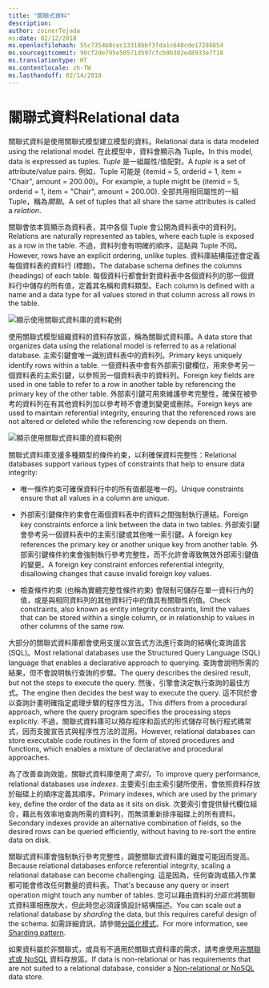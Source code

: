 ```yaml
---
title: "關聯式資料"
description: 
author: zoinerTejada
ms:date: 02/12/2018
ms.openlocfilehash: 55c7354b8cec13318bbf3fda1c648cde17288854
ms.sourcegitcommit: 90cf2de795e50571d597cfcb9b302e48933e7f18
ms.translationtype: HT
ms.contentlocale: zh-TW
ms.lasthandoff: 02/14/2018
---
```

# <a name="relational-data"></a><span data-ttu-id="6df2f-102">關聯式資料</span><span class="sxs-lookup"><span data-stu-id="6df2f-102">Relational data</span></span>

<span data-ttu-id="6df2f-103">關聯式資料是使用關聯式模型建立模型的資料。</span><span class="sxs-lookup"><span data-stu-id="6df2f-103">Relational data is data modeled using the relational model.</span></span> <span data-ttu-id="6df2f-104">在此模型中，資料會顯示為 Tuple。</span><span class="sxs-lookup"><span data-stu-id="6df2f-104">In this model, data is expressed as tuples.</span></span> <span data-ttu-id="6df2f-105">*Tuple* 是一組屬性/值配對。</span><span class="sxs-lookup"><span data-stu-id="6df2f-105">A *tuple* is a set of attribute/value pairs.</span></span> <span data-ttu-id="6df2f-106">例如，Tuple 可能是 (itemid = 5, orderid = 1, item = "Chair", amount = 200.00)。</span><span class="sxs-lookup"><span data-stu-id="6df2f-106">For example, a tuple might be (itemid = 5, orderid = 1, item = "Chair", amount = 200.00).</span></span> <span data-ttu-id="6df2f-107">全部共用相同屬性的一組 Tuple，稱為*關聯*。</span><span class="sxs-lookup"><span data-stu-id="6df2f-107">A set of tuples that all share the same attributes is called a *relation*.</span></span> 

<span data-ttu-id="6df2f-108">關聯會依本質顯示為資料表，其中各個 Tuple 會公開為資料表中的資料列。</span><span class="sxs-lookup"><span data-stu-id="6df2f-108">Relations are naturally represented as tables, where each tuple is exposed as a row in the table.</span></span> <span data-ttu-id="6df2f-109">不過，資料列會有明確的順序，這點與 Tuple 不同。</span><span class="sxs-lookup"><span data-stu-id="6df2f-109">However, rows have an explicit ordering, unlike tuples.</span></span> <span data-ttu-id="6df2f-110">資料庫結構描述會定義每個資料表的資料行 (標題)。</span><span class="sxs-lookup"><span data-stu-id="6df2f-110">The database schema defines the columns (headings) of each table.</span></span> <span data-ttu-id="6df2f-111">每個資料行都會針對資料表中各個資料列的那一個資料行中儲存的所有值，定義其名稱和資料類型。</span><span class="sxs-lookup"><span data-stu-id="6df2f-111">Each column is defined with a name and a data type for all values stored in that column across all rows in the table.</span></span>

![顯示使用關聯式資料庫的資料範例](./images/example-relational.png)

<span data-ttu-id="6df2f-113">使用關聯式模型組織資料的資料存放區，稱為關聯式資料庫。</span><span class="sxs-lookup"><span data-stu-id="6df2f-113">A data store that organizes data using the relational model is referred to as a relational database.</span></span> <span data-ttu-id="6df2f-114">主索引鍵會唯一識別資料表中的資料列。</span><span class="sxs-lookup"><span data-stu-id="6df2f-114">Primary keys uniquely identify rows within a table.</span></span> <span data-ttu-id="6df2f-115">一個資料表中會有外部索引鍵欄位，用來參考另一個資料表的主索引鍵，以參照另一個資料表中的資料列。</span><span class="sxs-lookup"><span data-stu-id="6df2f-115">Foreign key fields are used in one table to refer to a row in another table by referencing the primary key of the other table.</span></span> <span data-ttu-id="6df2f-116">外部索引鍵可用來維護參考完整性，確保在被參考的資料列在有其他資料列加以參考時不會遭到變更或刪除。</span><span class="sxs-lookup"><span data-stu-id="6df2f-116">Foreign keys are used to maintain referential integrity, ensuring that the referenced rows are not altered or deleted while the referencing row depends on them.</span></span> 

![顯示使用關聯式資料庫的資料範例](./images/example-relational2.png)

<span data-ttu-id="6df2f-118">關聯式資料庫支援多種類型的條件約束，以利確保資料完整性：</span><span class="sxs-lookup"><span data-stu-id="6df2f-118">Relational databases support various types of constraints that help to ensure data integrity:</span></span>

- <span data-ttu-id="6df2f-119">唯一條件約束可確保資料行中的所有值都是唯一的。</span><span class="sxs-lookup"><span data-stu-id="6df2f-119">Unique constraints ensure that all values in a column are unique.</span></span> 

- <span data-ttu-id="6df2f-120">外部索引鍵條件約束會在兩個資料表中的資料之間強制執行連結。</span><span class="sxs-lookup"><span data-stu-id="6df2f-120">Foreign key constraints enforce a link between the data in two tables.</span></span> <span data-ttu-id="6df2f-121">外部索引鍵會參考另一個資料表中的主索引鍵或其他唯一索引鍵。</span><span class="sxs-lookup"><span data-stu-id="6df2f-121">A foreign key references the primary key or another unique key from another table.</span></span> <span data-ttu-id="6df2f-122">外部索引鍵條件約束會強制執行參考完整性，而不允許會導致無效外部索引鍵值的變更。</span><span class="sxs-lookup"><span data-stu-id="6df2f-122">A foreign key constraint enforces referential integrity, disallowing changes that cause invalid foreign key values.</span></span>

- <span data-ttu-id="6df2f-123">檢查條件約束 (也稱為實體完整性條件約束) 會限制可儲存在單一資料行內的值，或是與相同資料列的其他資料行中的值具有關聯性的值。</span><span class="sxs-lookup"><span data-stu-id="6df2f-123">Check constraints, also known as entity integrity constraints, limit the values that can be stored within a single column, or in relationship to values in other columns of the same row.</span></span> 

<span data-ttu-id="6df2f-124">大部分的關聯式資料庫都會使用支援以宣告式方法進行查詢的結構化查詢語言 (SQL)。</span><span class="sxs-lookup"><span data-stu-id="6df2f-124">Most relational databases use the Structured Query Language (SQL) language that enables a declarative approach to querying.</span></span> <span data-ttu-id="6df2f-125">查詢會說明所需的結果，但不會說明執行查詢的步驟。</span><span class="sxs-lookup"><span data-stu-id="6df2f-125">The query describes the desired result, but not the steps to execute the query.</span></span> <span data-ttu-id="6df2f-126">然後，引擎會決定執行查詢的最佳方式。</span><span class="sxs-lookup"><span data-stu-id="6df2f-126">The engine then decides the best way to execute the query.</span></span> <span data-ttu-id="6df2f-127">這不同於會以查詢計畫明確指定處理步驟的程序性方法。</span><span class="sxs-lookup"><span data-stu-id="6df2f-127">This differs from a procedural approach, where the query program specifies the processing steps explicitly.</span></span> <span data-ttu-id="6df2f-128">不過，關聯式資料庫可以預存程序和函式的形式儲存可執行程式碼常式，因而支援宣告式與程序性方法的混用。</span><span class="sxs-lookup"><span data-stu-id="6df2f-128">However, relational databases can store executable code routines in the form of stored procedures and functions, which enables a mixture of declarative and procedural approaches.</span></span>

<span data-ttu-id="6df2f-129">為了改善查詢效能，關聯式資料庫使用了*索引*。</span><span class="sxs-lookup"><span data-stu-id="6df2f-129">To improve query performance, relational databases use *indexes*.</span></span> <span data-ttu-id="6df2f-130">主要索引由主索引鍵所使用，會依照資料存放於磁碟上的順序定義其順序。</span><span class="sxs-lookup"><span data-stu-id="6df2f-130">Primary indexes, which are used by the primary key, define the order of the data as it sits on disk.</span></span> <span data-ttu-id="6df2f-131">次要索引會提供替代欄位組合，藉此有效率地查詢所需的資料列，而無須重新排序磁碟上的所有資料。</span><span class="sxs-lookup"><span data-stu-id="6df2f-131">Secondary indexes provide an alternative combination of fields, so the desired rows can be queried efficiently, without having to re-sort the entire data on disk.</span></span>

<span data-ttu-id="6df2f-132">關聯式資料庫會強制執行參考完整性，調整關聯式資料庫的難度可能因而提高。</span><span class="sxs-lookup"><span data-stu-id="6df2f-132">Because relational databases enforce referential integrity, scaling a relational database can become challenging.</span></span> <span data-ttu-id="6df2f-133">這是因為，任何查詢或插入作業都可能會修改任何數量的資料表。</span><span class="sxs-lookup"><span data-stu-id="6df2f-133">That's because any query or insert operation might touch any number of tables.</span></span> <span data-ttu-id="6df2f-134">您可以藉由資料的*分區化*將關聯式資料庫相應放大，但此時您必須謹慎設計結構描述。</span><span class="sxs-lookup"><span data-stu-id="6df2f-134">You can scale out a relational database by *sharding* the data, but this requires careful design of the schema.</span></span> <span data-ttu-id="6df2f-135">如需詳細資訊，請參閱[分區化模式](../../patterns/sharding.md)。</span><span class="sxs-lookup"><span data-stu-id="6df2f-135">For more information, see [Sharding pattern](../../patterns/sharding.md).</span></span>

<span data-ttu-id="6df2f-136">如果資料屬於非關聯式，或具有不適用於關聯式資料庫的需求，請考慮使用[非關聯式或 NoSQL](./non-relational-data.md) 資料存放區。</span><span class="sxs-lookup"><span data-stu-id="6df2f-136">If data is non-relational or has requirements that are not suited to a relational database, consider a [Non-relational or NoSQL](./non-relational-data.md) data store.</span></span>
